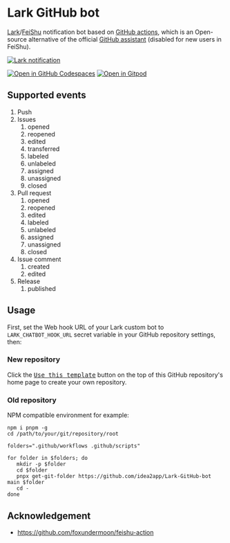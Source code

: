 # Lark GitHub bot

[Lark][1]/[FeiShu][2] notification bot based on [GitHub actions][3], which is an Open-source alternative of the official [GitHub assistant][4] (disabled for new users in FeiShu).

[![Lark notification](https://github.com/idea2app/Lark-GitHub-bot/actions/workflows/Lark.yml/badge.svg)][5]

[![Open in GitHub Codespaces](https://github.com/codespaces/badge.svg)][6]
[![Open in Gitpod](https://gitpod.io/button/open-in-gitpod.svg)][7]

## Supported events

1. Push
2. Issues
   1. opened
   2. reopened
   3. edited
   4. transferred
   5. labeled
   6. unlabeled
   7. assigned
   8. unassigned
   9. closed
3. Pull request
   1. opened
   2. reopened
   3. edited
   4. labeled
   5. unlabeled
   6. assigned
   7. unassigned
   8. closed
4. Issue comment
   1. created
   2. edited
5. Release
   1. published

## Usage

First, set the Web hook URL of your Lark custom bot to `LARK_CHATBOT_HOOK_URL` secret variable in your GitHub repository settings, then:

### New repository

Click the [<kbd>Use this template</kbd>][8] button on the top of this GitHub repository's home page to create your own repository.

### Old repository

NPM compatible environment for example:

```shell
npm i pnpm -g
cd /path/to/your/git/repository/root

folders=".github/workflows .github/scripts"

for folder in $folders; do
   mkdir -p $folder
   cd $folder
   pnpx get-git-folder https://github.com/idea2app/Lark-GitHub-bot main $folder
   cd -
done
```

## Acknowledgement

- https://github.com/foxundermoon/feishu-action

[1]: https://www.larksuite.com/
[2]: https://www.feishu.cn/
[3]: https://github.com/features/actions
[4]: https://app.larksuite.com/app/cli_9c4b6daaa4bad106
[5]: https://github.com/idea2app/Lark-GitHub-bot/actions/workflows/Lark.yml
[6]: https://codespaces.new/idea2app/Lark-GitHub-bot
[7]: https://gitpod.io/?autostart=true#https://github.com/idea2app/Lark-GitHub-bot
[8]: https://github.com/new?template_name=Lark-GitHub-bot&template_owner=idea2app
